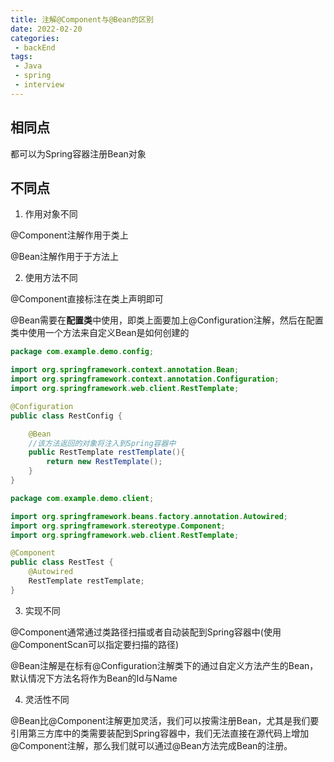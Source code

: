 ```yaml
---
title: 注解@Component与@Bean的区别
date: 2022-02-20
categories:
 - backEnd
tags:
 - Java
 - spring
 - interview
---
```


## 相同点

都可以为Spring容器注册Bean对象

## 不同点

1. 作用对象不同

@Component注解作用于类上

@Bean注解作用于于方法上

2. 使用方法不同

@Component直接标注在类上声明即可

@Bean需要在**配置类**中使用，即类上面要加上@Configuration注解，然后在配置类中使用一个方法来自定义Bean是如何创建的

```java
package com.example.demo.config;

import org.springframework.context.annotation.Bean;
import org.springframework.context.annotation.Configuration;
import org.springframework.web.client.RestTemplate;

@Configuration
public class RestConfig {

    @Bean
    //该方法返回的对象将注入到Spring容器中
    public RestTemplate restTemplate(){
        return new RestTemplate();
    }
}

```

```java
package com.example.demo.client;

import org.springframework.beans.factory.annotation.Autowired;
import org.springframework.stereotype.Component;
import org.springframework.web.client.RestTemplate;

@Component
public class RestTest {
    @Autowired
    RestTemplate restTemplate;
}
```

3. 实现不同

@Component通常通过类路径扫描或者自动装配到Spring容器中(使用@ComponentScan可以指定要扫描的路径)

@Bean注解是在标有@Configuration注解类下的通过自定义方法产生的Bean，默认情况下方法名将作为Bean的Id与Name

4. 灵活性不同

@Bean比@Component注解更加灵活，我们可以按需注册Bean，尤其是我们要引用第三方库中的类需要装配到Spring容器中，我们无法直接在源代码上增加@Component注解，那么我们就可以通过@Bean方法完成Bean的注册。